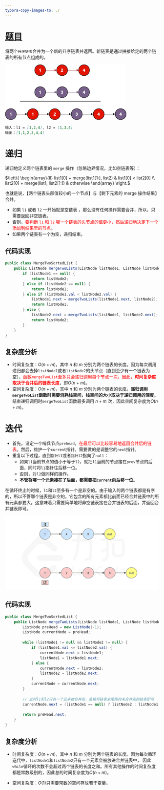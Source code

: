 ```yaml
---
typora-copy-images-to: ./
---
```


# [题目](https://leetcode-cn.com/problems/merge-two-sorted-lists/)

将两个`升序链表`合并为一个新的升序链表并返回。新链表是通过拼接给定的两个链表的所有节点组成的。 

<img src="../LeetCodePictures/21.jpg" alt="21" style="zoom:60%;" />

```markdown
输入：l1 = [1,2,4], l2 = [1,3,4]
输出：[1,1,2,3,4,4]
```



# 递归

递归地定义两个链表里的 `merge` 操作（忽略边界情况，比如空链表等）：

$\left\{ \begin{array}{ll} list1[0] + merge(list1[1:], list2) & list1[0] < list2[0] \\ list2[0] + merge(list1, list2[1:]) & otherwise \end{array} \right.$


也就是说，【两个链表头部值较小的一个节点】与【剩下元素的 merge 操作结果】合并。

- 如果 `l1` 或者 `l2` 一开始就是空链表 ，那么没有任何操作需要合并，所以，只需要返回非空链表。
- 否则，<font color=red>要判断 `l1` 和 `l2` 哪一个链表的头节点的值更小，然后递归地决定下一个添加到结果里的节点</font>。
- 如果两个链表有一个为空，递归结束。

## 代码实现

```java
public class MergeTwoSortedList {
    public ListNode mergeTwoLists(ListNode listNode1, ListNode listNode2) {
        if (listNode1 == null) {
            return listNode2;
        } else if (listNode2 == null) {
            return listNode1;
        } else if (listNode1.val < listNode2.val) {
            listNode1.next = mergeTwoLists(listNode1.next, listNode2);
            return listNode1;
        } else {
            listNode2.next = mergeTwoLists(listNode1, listNode2.next);
            return listNode2;
        }
    }
}
```

## 复杂度分析

- 时间复杂度：$O(n + m)$，其中 $n$ 和 $m$ 分别为两个链表的长度。因为每次调用递归都会去掉`listNode1`或者`listNode2`的头节点（直到至少有一个链表为空），<font color=red>函数`mergeTwoList`至多只会递归调用每个节点一次。因此，**时间复杂度取决于合并后的链表长度**</font>，即$O(n+m)$。
- 空间复杂度：$O(n + m)$，其中 $n$ 和 $m$ 分别为两个链表的长度。<font>**递归调用`mergeTwoList`函数时需要消耗栈空间，栈空间的大小取决于递归调用的深度**</font>。结束递归调用时`mergeTwoList`函数最多调用 $n + m$ 次，因此空间复杂度为$O(n+m)$。



# 迭代

- 首先，设定一个哨兵节点`prehead`，<font color=red>在最后可以比较容易地返回合并后的链表</font>。然后，维护一个`current`指针，需要做的是调整它的`next`指针。
- 重复以下过程，直到`指针l1`或者`指针l2`指向了`null`：
  - 如果`l1`当前节点的值小于等于`l2`，就把`l1`当前的节点接在`prev`节点的后面，同时将`l1`指针往后移一位。
  - 否则，对`l2`做同样的操作。
  - **不管将哪一个元素接在了后面，都需要把`current`向后移一位**。

在循环终止的时候，`l1`和`l2`至多有一个是非空的。由于输入的两个链表都是有序的，所以不管哪个链表是非空的，它包含的所有元素都比前面已经合并链表中的所有元素都要大。这意味着只需要简单地将非空链表接在合并链表的后面，并返回合并链表即可。

![21](../LeetCodePictures/21.gif)



## 代码实现

```java
public class MergeTwoSortedList {
    public ListNode mergeTwoLists(ListNode listNode1, ListNode listNode2) {
        ListNode preHead = new ListNode(-1);
        ListNode currentNode = preHead;

        while (listNode1 != null && listNode2 != null) {
            if (listNode1.val <= listNode2.val) {
                currentNode.next = listNode1;
                listNode1 = listNode1.next;
            } else {
                currentNode.next = listNode2;
                listNode2 = listNode2.next;
            }
            currentNode = currentNode.next;
        }

        // 此时l1和l2只有一个还未被合并完，直接将链表末尾指向未合并完的链表即可
        currentNode.next = (listNode1 == null) ? listNode2 : listNode1;
        
        return preHead.next;
    }
}
```



## 复杂度分析

- 时间复杂度：$O(n + m)$，其中 $n$ 和 $m$ 分别为两个链表的长度。因为每次循环迭代中，`listNode1`和`listNode2`只有一个元素会被放进合并链表中， 因此`while`循环的次数不会超过两个链表的长度之和。所有其他操作的时间复杂度都是常数级别的，因此总的时间复杂度为$O(n+m)$。

- 空间复杂度：$O(1)$只需要常数的空间存放若干变量。



